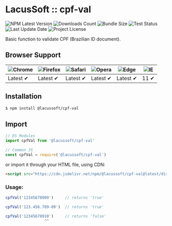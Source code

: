 # LacusSoft :: cpf-val

![NPM Latest Version](https://img.shields.io/npm/v/@lacussoft/cpf-val)
![Downloads Count](https://img.shields.io/npm/dm/@lacussoft/cpf-val.svg)
![Bundle Size](https://packagephobia.now.sh/badge?p=@lacussoft/cpf-val)
![Test Status](https://img.shields.io/travis/juliolmuller/cpf-utils-js/main.svg)
![Last Update Date](https://img.shields.io/github/last-commit/juliolmuller/cpf-utils-js)
![Project License](https://img.shields.io/github/license/juliolmuller/cpf-utils-js)

Basic function to validate CPF (Brazilian ID document).

## Browser Support

![Chrome](https://raw.github.com/alrra/browser-logos/master/src/chrome/chrome_48x48.png) | ![Firefox](https://raw.github.com/alrra/browser-logos/master/src/firefox/firefox_48x48.png) | ![Safari](https://raw.github.com/alrra/browser-logos/master/src/safari/safari_48x48.png) | ![Opera](https://raw.github.com/alrra/browser-logos/master/src/opera/opera_48x48.png) | ![Edge](https://raw.github.com/alrra/browser-logos/master/src/edge/edge_48x48.png) | ![IE](https://raw.github.com/alrra/browser-logos/master/src/archive/internet-explorer_9-11/internet-explorer_9-11_48x48.png) |
--- | --- | --- | --- | --- | --- |
Latest ✔ | Latest ✔ | Latest ✔ | Latest ✔ | Latest ✔ | 11 ✔ |

## Installation

```bash
$ npm install @lacussoft/cpf-val
```

## Import

```js
// ES Modules
import cpfVal from '@lacussoft/cpf-val'

// Common JS
const cpfVal = require('@lacussoft/cpf-val')
```

or import it through your HTML file, using CDN:

```html
<script src="https://cdn.jsdelivr.net/npm/@lacussoft/cpf-val@latest/dist/cpf-val.min.js"></script>
```

### Usage:

```js
cpfVal('12345678909')     // returns 'true'

cpfVal('123.456.789-09')  // returns 'true'

cpfVal('12345678910')     // returns 'false'
                 ^^
```

